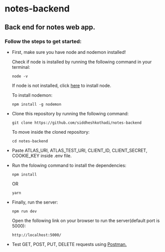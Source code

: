 # notes-backend
## Back end for notes web app.

### Follow the steps to get started:

<ul>
  <li><p>First, make sure you have node and nodemon installed!</p>
  <p>Check if node is installed by running the following command in your terminal:</p>
  
  ```
  node -v
  ```
  <p>If node is not installed, click <a href="https://nodejs.org/en/download/">here</a> to install node.</p>
  <p>To install nodemon:</p>
  
  ```
  npm install -g nodemon
  ```
  
  </li>
  
  <li><p>Clone this repository by running the following command:</p>
  
  ```
  git clone https://github.com/siddheshkothadi/notes-backend
  ```
  
  <p>To move inside the cloned repository:</p>
  
  ```
  cd notes-backend
  ```
  
  </li>
  
  <li>
    <p>Paste ATLAS_URI, ATLAS_TEST_URI, CLIENT_ID, CLIENT_SECRET, COOKIE_KEY inside .env file.</p>
  </li>
  
  <li><p>Run the folowing command to install the dependencies:</p>
  
  ```
  npm install
  ```
  
  <p>OR</p>
  
  ```
  yarn
  ```
  
  </li>
  <li><p>Finally, run the server:</p>
  
  ```
  npm run dev
  ```
  
  <p>Open the following link on your browser to run the server(default port is 5000):</p>
  
  ```
  http://localhost:5000/
  ```
  
  </li>
  
  <li>Test GET, POST, PUT, DELETE requests using <a href="https://www.postman.com/">Postman.</a></li>
  </ul>
